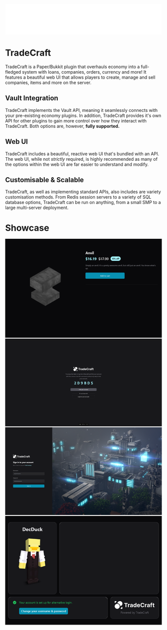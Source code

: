 ![](https://raw.githubusercontent.com/DecDuck/TradeCraft/main/src/main/resources/web/banner.png)
# TradeCraft
TradeCraft is a Paper/Bukkit plugin that overhauls economy into a full-fledged system with loans, companies, orders, currency and more! It features a beautiful web UI that allows players to create, manage and sell companies, items and more on the server.

## Vault Integration
TradeCraft implements the Vault API, meaning it seamlessly connects with your pre-existing economy plugins. In addition, TradeCraft provides it's own API for other plugins to gain more control over how they interact with TradeCraft. Both options are, however, **fully supported.**

## Web UI
TradeCraft includes a beautiful, reactive web UI that's bundled with an API. The web UI, while not *strictly* required, is highly recommended as many of the options within the web UI are far easier to understand and modify.

## Customisable & Scalable
TradeCraft, as well as implementing standard APIs, also includes are variety customisation methods. From Redis session servers to a variety of SQL database options, TradeCraft can be run on anything, from a small SMP to a large multi-server deployment.

# Showcase
![](docs/showcase/anvil_store.png)
![](docs/showcase/link.png)
![](docs/showcase/login.png)
![](docs/showcase/menu_screen.png)